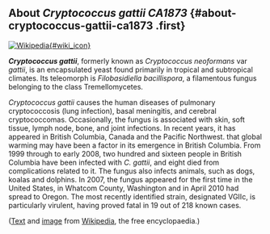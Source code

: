 About *Cryptococcus gattii CA1873* {#about-cryptococcus-gattii-ca1873 .first}
----------------------------------

[![Wikipedia](/img/wikipedia_logo_v2_en.png){#wiki_icon}](http://en.wikipedia.org/wiki/Cryptococcus_gattii)

***Cryptococcus gattii***, formerly known as *Cryptococcus neoformans*
var *gattii*, is an encapsulated yeast found primarily in tropical and
subtropical climates. Its teleomorph is *Filobasidiella bacillispora*, a
filamentous fungus belonging to the class Tremellomycetes.

*Cryptococcus gattii* causes the human diseases of pulmonary
cryptococcosis (lung infection), basal meningitis, and cerebral
cryptococcomas. Occasionally, the fungus is associated with skin, soft
tissue, lymph node, bone, and joint infections. In recent years, it has
appeared in British Columbia, Canada and the Pacific Northwest. that
global warming may have been a factor in its emergence in British
Columbia. From 1999 through to early 2008, two hundred and sixteen
people in British Columbia have been infected with *C. gattii*, and
eight died from complications related to it. The fungus also infects
animals, such as dogs, koalas and dolphins. In 2007, the fungus appeared
for the first time in the United States, in Whatcom County, Washington
and in April 2010 had spread to Oregon. The most recently identified
strain, designated VGIIc, is particularly virulent, having proved fatal
in 19 out of 218 known cases.

([Text](http://en.wikipedia.org/wiki/Cryptococcus_gattii) and
[image](http://commons.wikimedia.org/wiki/File:Cryptococcus_gattii_02.jpg)
from [Wikipedia](http://en.wikipedia.org/), the free encyclopaedia.)

